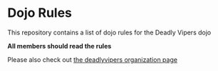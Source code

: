 Dojo Rules
==========

This repository contains a list of dojo rules for the Deadly Vipers dojo

**All members should read the rules**

Please also check out [the deadlyvipers organization page](https://github.com/deadlyvipers)
